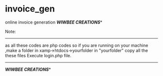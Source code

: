 # invoice_gen
online invoice generation
*******WIWBEE CREATIONS********


Note:


****************************************************
as all these codes are php codes so if you are running on your machine ,make a folder in xamp->htdocs->yourfolder
in "yourfolder" copy all the these files 
Execute login.php file.
****************************************************


*******WIWBEE CREATIONS********
